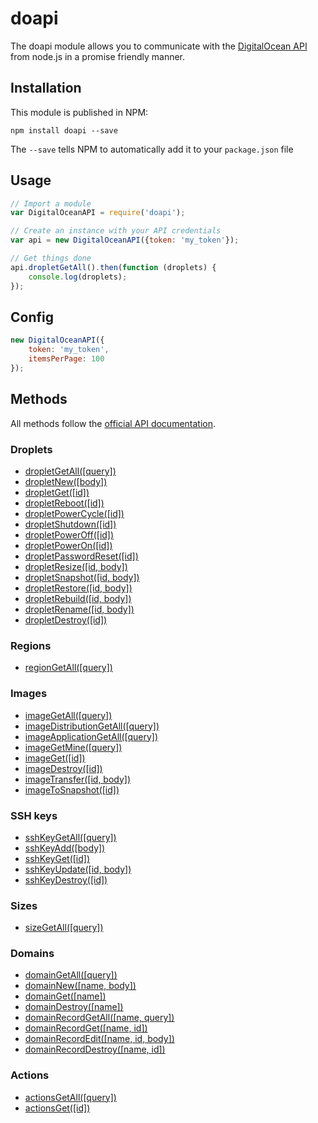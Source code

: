 # doapi

The doapi module allows you to communicate with the [DigitalOcean API](https://developers.digitalocean.com/documentation/v2/) from node.js in a promise friendly manner.

## Installation

This module is published in NPM:

```
npm install doapi --save
```

The `--save` tells NPM to automatically add it to your `package.json` file

## Usage

```js
// Import a module
var DigitalOceanAPI = require('doapi');

// Create an instance with your API credentials
var api = new DigitalOceanAPI({token: 'my_token'});

// Get things done
api.dropletGetAll().then(function (droplets) {
	console.log(droplets);
});
```

## Config
```js
new DigitalOceanAPI({
	token: 'my_token',
	itemsPerPage: 100
});
```

## Methods

All methods follow the [official API documentation](https://developers.digitalocean.com/documentation/v2/).

### Droplets

- [dropletGetAll([query])](https://developers.digitalocean.com/documentation/v2/#list-all-droplets)
- [dropletNew([body])](https://developers.digitalocean.com/documentation/v2/#create-a-new-droplet)
- [dropletGet([id])](https://developers.digitalocean.com/documentation/v2/#retrieve-an-existing-droplet-by-id)
- [dropletReboot([id])](https://developers.digitalocean.com/documentation/v2/#reboot-a-droplet)
- [dropletPowerCycle([id])](https://developers.digitalocean.com/documentation/v2/#power-cycle-a-droplet)
- [dropletShutdown([id])](https://developers.digitalocean.com/documentation/v2/#shutdown-a-droplet)
- [dropletPowerOff([id])](https://developers.digitalocean.com/documentation/v2/#power-off-a-droplet)
- [dropletPowerOn([id])](https://developers.digitalocean.com/documentation/v2/#power-on-a-droplet)
- [dropletPasswordReset([id])](https://developers.digitalocean.com/documentation/v2/#password-reset-a-droplet)
- [dropletResize([id, body])](https://developers.digitalocean.com/documentation/v2/#resize-a-droplet)
- [dropletSnapshot([id, body])](https://developers.digitalocean.com/documentation/v2/#snapshot-a-droplet)
- [dropletRestore([id, body])](https://developers.digitalocean.com/documentation/v2/#restore-a-droplet)
- [dropletRebuild([id, body])](https://developers.digitalocean.com/documentation/v2/#rebuild-a-droplet)
- [dropletRename([id, body])](https://developers.digitalocean.com/documentation/v2/#rename-a-droplet)
- [dropletDestroy([id])](https://developers.digitalocean.com/documentation/v2/#delete-a-droplet)


### Regions

- [regionGetAll([query])](https://developers.digitalocean.com/documentation/v2/#list-all-regions)

### Images

- [imageGetAll([query])](https://developers.digitalocean.com/documentation/v2/#list-all-images)
- [imageDistributionGetAll([query])](https://developers.digitalocean.com/documentation/v2/#list-all-distribution-images)
- [imageApplicationGetAll([query])](https://developers.digitalocean.com/documentation/v2/#list-all-application-images)
- [imageGetMine([query])](https://developers.digitalocean.com/documentation/v2/#list-a-user-s-images)
- [imageGet([id])](https://developers.digitalocean.com/documentation/v2/#retrieve-an-existing-image-by-id)
- [imageDestroy([id])](https://developers.digitalocean.com/documentation/v2/#delete-an-image)
- [imageTransfer([id, body])](https://developers.digitalocean.com/documentation/v2/#transfer-an-image)
- [imageToSnapshot([id])](https://developers.digitalocean.com/documentation/v2/#convert-an-image-to-a-snapshot)

### SSH keys

- [sshKeyGetAll([query])](https://developers.digitalocean.com/documentation/v2/#list-all-keys)
- [sshKeyAdd([body])](https://developers.digitalocean.com/documentation/v2/#create-a-new-key)
- [sshKeyGet([id])](https://developers.digitalocean.com/documentation/v2/#retrieve-an-existing-key)
- [sshKeyUpdate([id, body])](https://developers.digitalocean.com/documentation/v2/#update-a-key)
- [sshKeyDestroy([id])](https://developers.digitalocean.com/documentation/v2/#destroy-a-key)

### Sizes

- [sizeGetAll([query])](https://developers.digitalocean.com/documentation/v2/#list-all-sizes)

### Domains

- [domainGetAll([query])](https://developers.digitalocean.com/documentation/v2/#list-all-domains)
- [domainNew([name, body])](https://developers.digitalocean.com/documentation/v2/#create-a-new-domain)
- [domainGet([name])](https://developers.digitalocean.com/documentation/v2/#retrieve-an-existing-domain)
- [domainDestroy([name])](https://developers.digitalocean.com/documentation/v2/#delete-a-domain)
- [domainRecordGetAll([name, query])](https://developers.digitalocean.com/documentation/v2/#list-all-domain-records)
- [domainRecordGet([name, id])](https://developers.digitalocean.com/documentation/v2/#retrieve-an-existing-domain-record)
- [domainRecordEdit([name, id, body])](https://developers.digitalocean.com/documentation/v2/#update-a-domain-record)
- [domainRecordDestroy([name, id])](https://developers.digitalocean.com/documentation/v2/#delete-a-domain-record)


### Actions

- [actionsGetAll([query])](https://developers.digitalocean.com/documentation/v2/#list-all-actions)
- [actionsGet([id])](https://developers.digitalocean.com/documentation/v2/#retrieve-an-existing-action)

